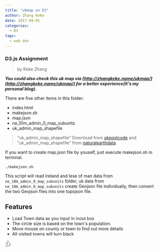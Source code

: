 ```yaml
---
title: "ukmap on D3"
author: Zhang Keke
date: 2017-09-01
categories:
  - D3
tags:
  - web dev
---
```



### D3.js Assignment

> by Keke Zhang

***You could also check this uk map via [http://zhangkeke.name/ukmap/](http://zhangkeke.name/ukmap/) for a better experience(It's my personal blog).***

There are five other items in this folder:

* index.html
* makejson.sh
* map.json
* ne_10m_admin_0_map_subunits
* uk_admin_map_shapefile

> "uk_admin_map_shapefile" Download from [ukpostcode](http://www.ukpostcode.net/shapefile-of-uk-administrative-counties-wiki-16.html) and "uk_admin_map_shapefile" from [naturalearthdata](http://www.naturalearthdata.com/http//www.naturalearthdata.com/download/10m/cultural/ne_10m_admin_0_map_subunits.zip) 


If you want to  create map.json file by youself, just execute makejson.sh in terminal.

```
./makejson.sh
```

This script will read Ireland and Iese of man data from `ne_10m_admin_0_map_subunits` folder, uk data from `ne_10m_admin_0_map_subunits` create Geojson file individually, then convert  the two  Geojson files into one topojson file.
## Features
* Load Town data as you input in inout box
* The circle size is based on the town's population.
* Move mouse on county or town to find out more details
* All visited towns will turn black

[<img src="/images/uk.svg" width="20">](/ukmap)


 

